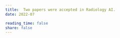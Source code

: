 ```yaml
---
title:  Two papers were accepted in Radiology AI. 
date: 2022-07

reading_time: false
share: false
---
```


